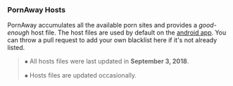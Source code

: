 ### PornAway Hosts
PornAway accumulates all the available porn sites and provides a _good-enough_ host file. The host files are used by default on the [android app](https://forum.xda-developers.com/android/apps-games/root-pornaway-block-porn-sites-t3460036). You can throw a pull request to add your own blacklist here if it's not already listed. 

>⦁ All hosts files were last updated in **September 3, 2018**. 
> 
>⦁ Hosts files are updated occasionally.
>  
